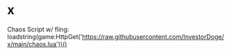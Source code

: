 # x

Chaos Script w/ fling:
loadstring(game:HttpGet('https://raw.githubusercontent.com/InvestorDoge/x/main/chaos.lua'))()
